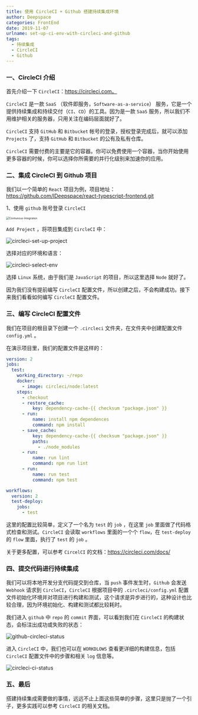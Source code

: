```yaml
---
title: 使用 CircleCI + Github 搭建持续集成环境
author: Deepspace
categories: FrontEnd
date: 2019-11-07
urlname: set-up-ci-env-with-circleci-and-github
tags:
  - 持续集成
  - CircleCI
  - Github
---
```


### 一、CircleCI 介绍

首先介绍一下 `CircleCI`：https://circleci.com。

`CircleCI` 是一款 `SaaS` （软件即服务，`Software-as-a-service`） 服务，它是一个提供持续集成和持续交付（`CI`、`CD`）的工具。因为是一款 `SaaS` 服务，所以我们不用维护相关的服务器，只用关注在编码层面就好了。

`CircleCI` 支持 `GitHub` 和 `Bitbucket` 帐号的登录，授权登录完成后，就可以添加 `Projects` 了，支持 `GitHub` 和 `Bitbucket` 的公有及私有仓库。

`CircleCI` 需要付费的主要是它的容器。你可以免费使用一个容器，当你开始使用更多容器的时候，你可以选择你所需要的并行化级别来加速你的应用。

<!-- more -->

### 二、集成 CircleCI 到 Github 项目

我们以一个简单的 `React` 项目为例，项目地址：https://github.com/IDeepspace/react-typescript-frontend.git

1、使用 `github` 账号登录 `CircleCI`

<img src="https://gitee.com/IDeepspace/image-hosting/raw/master/FrontEnd/circleci.png" alt="Contiunous-Integration" style="zoom:50%;" />

`Add Project` ，将项目集成到 `CircleCI` 中：

![circleci-set-up-project](https://gitee.com/IDeepspace/image-hosting/raw/master/FrontEnd/circleci-set-up-project.png)

选择对应的环境和语言：

![circleci-select-env](https://gitee.com/IDeepspace/image-hosting/raw/master/FrontEnd/circleci-select-env.png)

选择 `Linux` 系统，由于我们是 `JavaScript` 的项目，所以这里选择 `Node` 就好了。

因为我们没有提前编写 `CircleCI` 配置文件，所以创建之后，不会构建成功。接下来我们看看如何编写 `CircleCI` 配置文件。

### 三、编写 CircleCI 配置文件

我们在项目的根目录下创建一个 `.circleci` 文件夹，在文件夹中创建配置文件 `config.yml` 。

在演示项目里，我们的配置文件是这样的：

```yml
version: 2
jobs:
  test:
    working_directory: ~/repo
    docker:
      - image: circleci/node:latest
    steps:
      - checkout
      - restore_cache:
          key: dependency-cache-{{ checksum "package.json" }}
      - run:
          name: install npm dependences
          command: npm install
      - save_cache:
          key: dependency-cache-{{ checksum "package.json" }}
          paths:
            - ./node_modules
      - run:
          name: run lint
          command: npm run lint
      - run:
          name: run test
          command: npm test

workflows:
  version: 2
  test-deploy:
    jobs:
      - test
```

这里的配置比较简单，定义了一个名为 `test` 的 `job` ，在这里 `job` 里面做了代码格式检查和测试。`CircleCI` 会读取 `workflows` 里面的一个个 `flow`，在 `test-deploy` 的 `flow` 里面，执行了 `test` 的 `job` 。

关于更多配置，可以参考 `CircelCI` 的文档：https://circleci.com/docs/

### 四、提交代码进行持续集成

我们可以将本地开发分支代码提交到仓库，当 `push` 事件发生时，`Github` 会发送 `Webhook` 请求到 `CircleCI`，`CircleCI` 根据项目中的 `.circleci/config.yml` 配置文件初始化环境并对项目进行构建和测试，这个请求是异步进行的，这种设计也比较合理，因为环境初始化、构建和测试都比较耗时。

我们进入 `github` 中 `repo` 的 `commit` 界面，可以看到我们在 `CircleCI` 的构建状态，会标注出成功或失败的状态：

![github-circleci-status](https://gitee.com/IDeepspace/image-hosting/raw/master/FrontEnd/github-circleci-status.png)

进入 `CircleCI` 中，我们也可以在 `WORKDLOWS` 查看更详细的构建信息，包括 `CircleCI` 配置文件中的步骤和相关 `log` 信息等。

![circleci-ci-status](https://gitee.com/IDeepspace/image-hosting/raw/master/FrontEnd/circleci-ci-status.png)

### 五、最后

搭建持续集成需要做的事情，远远不止上面这些简单的步骤，这里只是抛了一个引子，更多实践可以参考 `CircleCI` 的相关文档。

